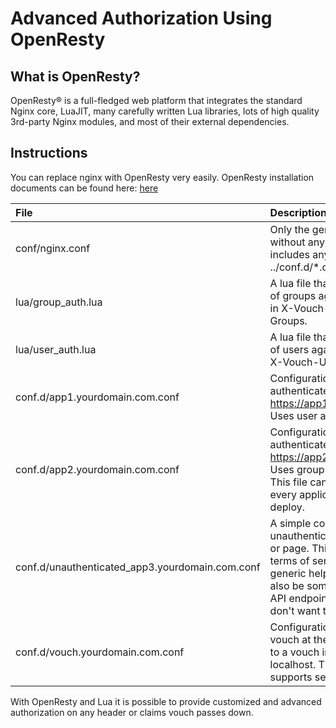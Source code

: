 # Advanced Authorization Using OpenResty

## What is OpenResty?
OpenResty® is a full-fledged web platform that integrates the standard Nginx core, LuaJIT, many carefully written Lua libraries, lots of high quality 3rd-party Nginx modules, and most of their external dependencies.

## Instructions

You can replace nginx with OpenResty very easily. OpenResty installation documents can be found here: [here](https://openresty.org/en/installation.html)


| File                              | Description |
| :---                              | :---        |
| conf/nginx.conf                   | Only the generic nginx config without any 'server' fields.  It includes anything at ../conf.d/*.conf |
| lua/group_auth.lua                | A lua file that validates a list of groups against the values in X-Vouch-IdP-Claims-Groups. |
| lua/user_auth.lua                 | A lua file that validates a list of users against the value in X-Vouch-User. |
| conf.d/app1.yourdomain.com.conf   | Configuration for an authenticated application at https://app1.yourdomain.com.  Uses user authorization. |
| conf.d/app2.yourdomain.com.conf   | Configuration for an authenticated application at https://app2.yourdomain.com.  Uses group authorization.  This file can be duplicated for every application you'd like to deploy. |
| conf.d/unauthenticated_app3.yourdomain.com.conf | A simple configuration for an unauthenticated application or page.  This could be a terms of service, license, or generic help page.  It could also be some application or API endpoint that you simply don't want to authenticate.  |
| conf.d/vouch.yourdomain.com.conf  | Configuration for exposing vouch at the proxy using https to a vouch instance on localhost.  This configuration supports secure cookies. |

With OpenResty and Lua it is possible to provide customized and advanced authorization on any header or claims vouch passes down.
